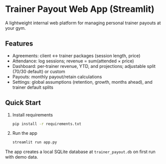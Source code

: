# Trainer Payout Web App (Streamlit)

A lightweight internal web platform for managing personal trainer payouts at your gym.

## Features
- Agreements: client ↔ trainer packages (session length, price)
- Attendance: log sessions; revenue = sum(attended × price)
- Dashboard: per‑trainer revenue, YTD, and projections; adjustable split (70/30 default) or custom
- Payouts: monthly payout/retain calculations
- Settings: global assumptions (retention, growth, months ahead), and trainer default splits

## Quick Start
1. Install requirements
   ```bash
   pip install -r requirements.txt
   ```
2. Run the app
   ```bash
   streamlit run app.py
   ```

The app creates a local SQLite database at `trainer_payout.db` on first run with demo data.
